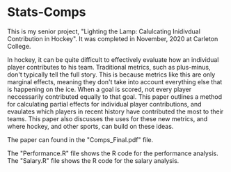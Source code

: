 # Stats-Comps

This is my senior project, "Lighting the Lamp: Calulcating Inidivdual Contribution in Hockey". It was completed in November, 2020 at Carleton College. 

In hockey, it can be quite difficult to effectively evaluate how an individual player contributes to his team. Traditional metrics, such as plus-minus, don't typically tell the full story. This is because metrics like this are only marginal effects, meaning they don't take into account everything else that is happening on the ice. When a goal is scored, not every player neccessarily contributed equally to that goal. This paper outlines a method for calculating partial effects for individual player contributions, and evaulates which players in recent history have contributed the most to their teams. This paper also discusses the uses for these new metrics, and where hockey, and other sports, can build on these ideas. 

The paper can found in the "Comps_Final.pdf" file. 

The "Performance.R" file shows the R code for the performance analysis. The "Salary.R" file shows the R code for the salary analysis. 
